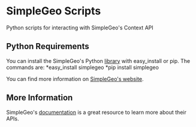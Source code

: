 SimpleGeo Scripts
=================
Python scripts for interacting with SimpleGeo's Context API

Python Requirements
-----------------------
You can install the SimpleGeo's Python [library](http://pypi.python.org/pypi/simplegeo/3.0.115) with easy_install or pip. The commands are:
*easy_install simplegeo
*pip install simplegeo

You can find more information on [SimpleGeo's website](https://simplegeo.com/docs/clients-code-libraries).

More Information
----------------
SimpleGeo's [documentation](https://simplegeo.com/docs/) is a great resource to learn more about their APIs.